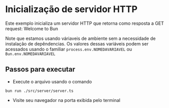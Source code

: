 # Inicialização de servidor HTTP
Este exemplo inicializa um servidor HTTP que retorna como resposta a GET request: Welcome to Bun

Note que estamos usando váriaveis de ambiente sem a necessidade de instalação de depêndencias.
Os valores dessas variáveis podem ser acessados usando o familiar `process.env.NOMEDAVARIAVEL` ou `Bun.env.NOMEDAVARIAVEL`

## Passos para executar
- Execute o arquivo usando o comando

```terminal
bun run ./src/server/server.ts
``` 
- Visite seu navegador na porta exibida pelo terminal